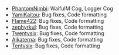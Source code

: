 - [PhantomNimbi][phantomnimbi]: WaifuIM Cog, Logger Cog
- [YamiKaitou][yamikaitou]: Bug fixes, Code formatting
- [Flame422][flame442]: Bug fixes, Code formatting
- [zephyrkul][zephyrkul]: Bug fixes, Code formatting
- [Twentysix][twentysix]: Bug fixes, Code formatting
- [Aikaterna][aikaterna]: Bug fixes, Code formatting
- [Tentysix][twentysix]: Bug fixes, Code formatting

[phantomnimbi]: https://github.com/PhantomNimbi
[yamikaitou]: https://github.com/yamikaitou
[flame442]: https://github.com/Flame442
[zephyrkul]: https://github.com/zephyrkul
[aikaterna]: https://github.com/aikaterna
[twentysix]: https://github.com/Twentysix26